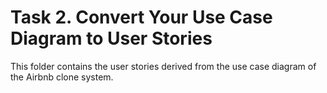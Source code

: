 # Task 2. Convert Your Use Case Diagram to User Stories

This folder contains the user stories derived from the use case diagram of the Airbnb clone system.